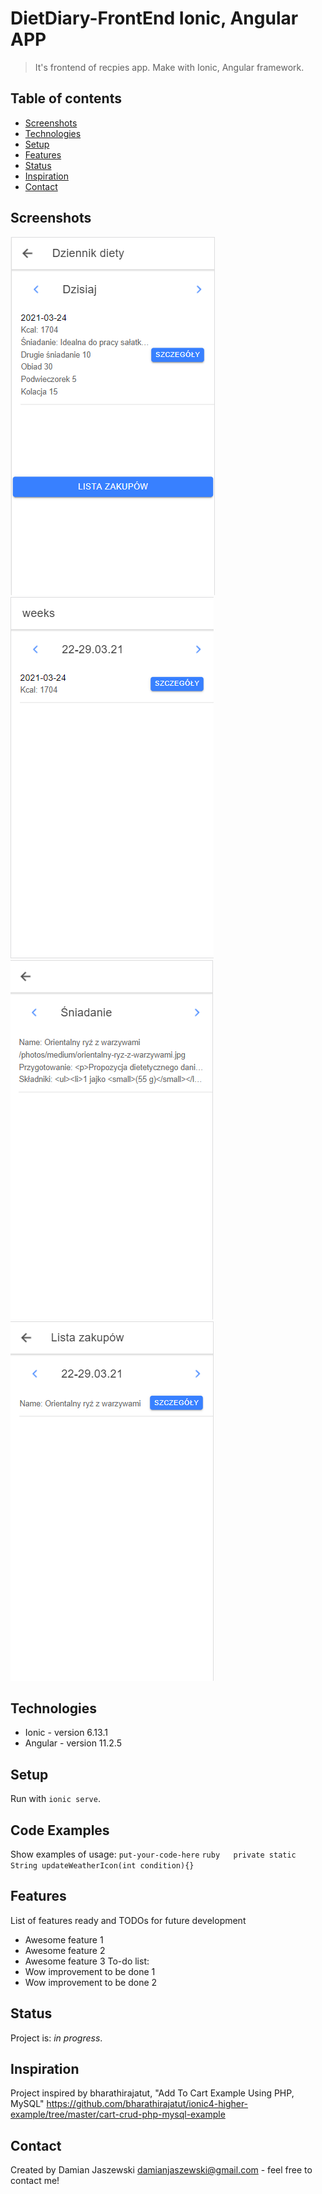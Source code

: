 # DietDiary-FrontEnd Ionic, Angular APP
> It's frontend of recpies app. Make with Ionic, Angular framework.
## Table of contents
* [Screenshots](#screenshots)
* [Technologies](#technologies)
* [Setup](#setup)
* [Features](#features)
* [Status](#status)
* [Inspiration](#inspiration)
* [Contact](#contact)
## Screenshots
![Example screenshot](./img/Today.png)
![Example screenshot](./img/Weeks.png)
![Example screenshot](./img/Recipe.png)
![Example screenshot](./img/ShopList.png)
## Technologies
* Ionic - version 6.13.1
* Angular - version 11.2.5
## Setup
Run with `ionic serve`.
## Code Examples
Show examples of usage:
`put-your-code-here`
	```ruby  
	private static String updateWeatherIcon(int condition){}
	```
## Features
List of features ready and TODOs for future development
* Awesome feature 1
* Awesome feature 2
* Awesome feature 3
To-do list:
* Wow improvement to be done 1
* Wow improvement to be done 2
## Status
Project is: _in progress_.
## Inspiration
Project inspired by bharathirajatut, "Add To Cart Example Using PHP, MySQL"
https://github.com/bharathirajatut/ionic4-higher-example/tree/master/cart-crud-php-mysql-example
## Contact
Created by Damian Jaszewski damianjaszewski@gmail.com - feel free to contact me!
